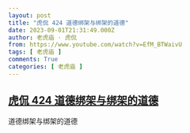 ```yaml
---
layout: post
title: "虎侃 424 道德绑架与绑架的道德"
date: 2023-09-01T21:31:49.000Z
author: 老虎庙 · 虎侃
from: https://www.youtube.com/watch?v=EfM_BTWaivU
tags: [ 老虎庙 ]
comments: True
categories: [ 老虎庙 ]
---
```

<!--1693603909000-->
[虎侃 424 道德绑架与绑架的道德](https://www.youtube.com/watch?v=EfM_BTWaivU)
------

<div>
道德绑架与绑架的道德
</div>
